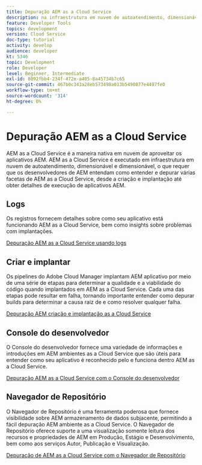 ```yaml
---
title: Depuração AEM as a Cloud Service
description: na infraestrutura em nuvem de autoatendimento, dimensionável e dimensionável, que torna o exige que os desenvolvedores de AEM entendam como entender e depurar várias facetas de AEM as a Cloud Service, desde a criação e implantação até obter detalhes da execução de aplicativos AEM.
feature: Developer Tools
topics: development
version: Cloud Service
doc-type: tutorial
activity: develop
audience: developer
kt: 5346
topic: Development
role: Developer
level: Beginner, Intermediate
exl-id: 8092fbb4-234f-472e-a405-8a45734b7c65
source-git-commit: 467b0c343a28eb573498a013b5490877e4497fe0
workflow-type: tm+mt
source-wordcount: '314'
ht-degree: 0%

---
```


# Depuração AEM as a Cloud Service

AEM as a Cloud Service é a maneira nativa em nuvem de aproveitar os aplicativos AEM. AEM as a Cloud Service é executado em infraestrutura em nuvem de autoatendimento, dimensionável e dimensionável, o que requer que os desenvolvedores de AEM entendam como entender e depurar várias facetas de AEM as a Cloud Service, desde a criação e implantação até obter detalhes de execução de aplicativos AEM.

## Logs

Os registros fornecem detalhes sobre como seu aplicativo está funcionando AEM as a Cloud Service, bem como insights sobre problemas com implantações.

[Depuração AEM as a Cloud Service usando logs](./logs.md)

## Criar e implantar

Os pipelines do Adobe Cloud Manager implantam AEM aplicativo por meio de uma série de etapas para determinar a qualidade e a viabilidade do código quando implantados em AEM as a Cloud Service. Cada uma das etapas pode resultar em falha, tornando importante entender como depurar builds para determinar a causa raiz de e como resolver qualquer falha.

[Depuração AEM criação e implantação as a Cloud Service](./build-and-deployment.md)

## Console do desenvolvedor

O Console do desenvolvedor fornece uma variedade de informações e introduções em AEM ambientes as a Cloud Service que são úteis para entender como seu aplicativo é reconhecido pelo e funciona dentro AEM as a Cloud Service.

[Depuração AEM as a Cloud Service com o Console do desenvolvedor](./developer-console.md)

## Navegador de Repositório

O Navegador de Repositório é uma ferramenta poderosa que fornece visibilidade sobre AEM armazenamento de dados subjacente, permitindo a fácil depuração AEM ambiente as a Cloud Service. O Navegador de Repositório oferece suporte a uma visualização somente leitura dos recursos e propriedades de AEM em Produção, Estágio e Desenvolvimento, bem como aos serviços Autor, Publicação e Visualização.

[Depuração de AEM as a Cloud Service com o Navegador de Repositório](./repository-browser.md)
